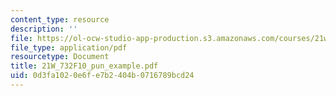 ```yaml
---
content_type: resource
description: ''
file: https://ol-ocw-studio-app-production.s3.amazonaws.com/courses/21w-732-science-writing-and-new-media-fall-2010/0d3fa1020e6fe7b2404b0716789bcd24_21W_732F10_pun_example.pdf
file_type: application/pdf
resourcetype: Document
title: 21W_732F10_pun_example.pdf
uid: 0d3fa102-0e6f-e7b2-404b-0716789bcd24
---
```

